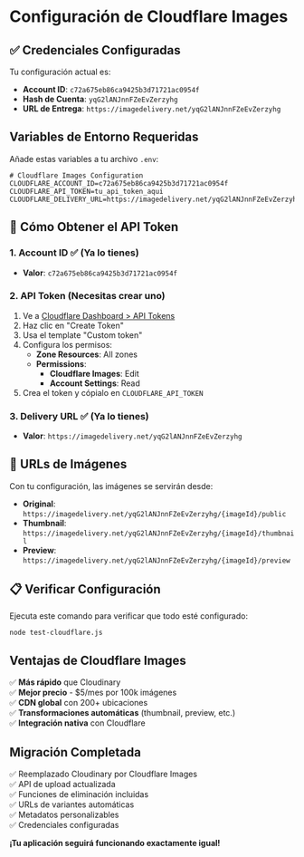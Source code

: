 # Configuración de Cloudflare Images

## ✅ Credenciales Configuradas

Tu configuración actual es:
- **Account ID**: `c72a675eb86ca9425b3d71721ac0954f`
- **Hash de Cuenta**: `yqG2lANJnnFZeEvZerzyhg`
- **URL de Entrega**: `https://imagedelivery.net/yqG2lANJnnFZeEvZerzyhg`

## Variables de Entorno Requeridas

Añade estas variables a tu archivo `.env`:

```env
# Cloudflare Images Configuration
CLOUDFLARE_ACCOUNT_ID=c72a675eb86ca9425b3d71721ac0954f
CLOUDFLARE_API_TOKEN=tu_api_token_aqui
CLOUDFLARE_DELIVERY_URL=https://imagedelivery.net/yqG2lANJnnFZeEvZerzyhg
```

## 🔑 Cómo Obtener el API Token

### 1. Account ID ✅ (Ya lo tienes)
- **Valor**: `c72a675eb86ca9425b3d71721ac0954f`

### 2. API Token (Necesitas crear uno)
1. Ve a [Cloudflare Dashboard > API Tokens](https://dash.cloudflare.com/profile/api-tokens)
2. Haz clic en "Create Token"
3. Usa el template "Custom token"
4. Configura los permisos:
   - **Zone Resources**: All zones
   - **Permissions**: 
     - **Cloudflare Images**: Edit
     - **Account Settings**: Read
5. Crea el token y cópialo en `CLOUDFLARE_API_TOKEN`

### 3. Delivery URL ✅ (Ya lo tienes)
- **Valor**: `https://imagedelivery.net/yqG2lANJnnFZeEvZerzyhg`

## 🚀 URLs de Imágenes

Con tu configuración, las imágenes se servirán desde:
- **Original**: `https://imagedelivery.net/yqG2lANJnnFZeEvZerzyhg/{imageId}/public`
- **Thumbnail**: `https://imagedelivery.net/yqG2lANJnnFZeEvZerzyhg/{imageId}/thumbnail`
- **Preview**: `https://imagedelivery.net/yqG2lANJnnFZeEvZerzyhg/{imageId}/preview`

## 📋 Verificar Configuración

Ejecuta este comando para verificar que todo esté configurado:

```bash
node test-cloudflare.js
```

## Ventajas de Cloudflare Images

✅ **Más rápido** que Cloudinary  
✅ **Mejor precio** - $5/mes por 100k imágenes  
✅ **CDN global** con 200+ ubicaciones  
✅ **Transformaciones automáticas** (thumbnail, preview, etc.)  
✅ **Integración nativa** con Cloudflare  

## Migración Completada

✅ Reemplazado Cloudinary por Cloudflare Images  
✅ API de upload actualizada  
✅ Funciones de eliminación incluidas  
✅ URLs de variantes automáticas  
✅ Metadatos personalizables  
✅ Credenciales configuradas  

**¡Tu aplicación seguirá funcionando exactamente igual!**
